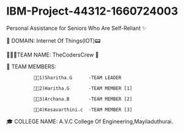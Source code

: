 # IBM-Project-44312-1660724003

Personal Assistance for Seniors Who Are Self-Reliant ✨

🔮 DOMAIN:
              Internet Of Things(IOT)📟

👩🏻‍🏭TEAM NAME:
              TheCodersCrew 🌠

🧿 TEAM MEMBERS:

              👨‍💻1)Sharitha.G      -TEAM LEADER
              
              👨‍💻2)Haritha.G       -TEAM MEMBER [1]
              
              👨‍💻3)Archana.B       -TEAM MEMBER [2]
              
              👨‍💻4)Kesavarthini.c  -TEAM MEMBER [3]
              
              
🎓 COLLEGE NAME:
             A.V.C College Of Engineering,Mayiladuthurai.
            
           
